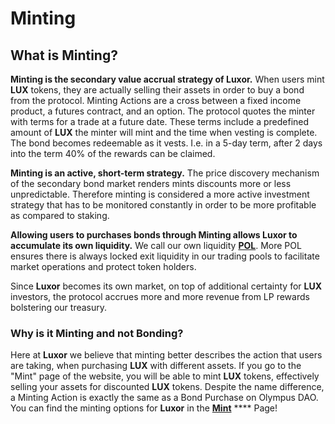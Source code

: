 # Minting

## What is Minting? <a href="#what-is-minting" id="what-is-minting"></a>

**Minting is the secondary value accrual strategy of Luxor.** When users mint **LUX** tokens, they are actually selling their assets in order to buy a bond from the protocol. Minting Actions are a cross between a fixed income product, a futures contract, and an option. The protocol quotes the minter with terms for a trade at a future date. These terms include a predefined amount of **LUX** the minter will mint and the time when vesting is complete. The bond becomes redeemable as it vests. I.e. in a 5-day term, after 2 days into the term 40% of the rewards can be claimed.

**Minting is an active, short-term strategy.** The price discovery mechanism of the secondary bond market renders mints discounts more or less unpredictable. Therefore minting is considered a more active investment strategy that has to be monitored constantly in order to be more profitable as compared to staking.

**Allowing users to purchases bonds through Minting allows Luxor to accumulate its own liquidity.** We call our own liquidity [**POL**](../resources/glossary.md#pol). More POL ensures there is always locked exit liquidity in our trading pools to facilitate market operations and protect token holders.&#x20;

Since **Luxor** becomes its own market, on top of additional certainty for **LUX** investors, the protocol accrues more and more revenue from LP rewards bolstering our treasury.

### Why is it Minting and not Bonding? <a href="#why-is-it-minting-and-not-bonding" id="why-is-it-minting-and-not-bonding"></a>

Here at **Luxor** we believe that minting better describes the action that users are taking, when purchasing **LUX** with different assets. If you go to the "Mint" page of the website, you will be able to mint **LUX** tokens, effectively selling your assets for discounted **LUX** tokens. Despite the name difference, a Minting Action is exactly the same as a Bond Purchase on Olympus DAO. You can find the minting options for **Luxor** in the [**Mint**](https://app.luxor.money/#mints) **** Page!
